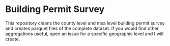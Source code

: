 # Building Permit Survey

This repository cleans the county level and msa level building permit survey and creates parquet files of the complete dataset. 
If you would find other aggregations useful, open an issue for a specific geographic level and I will create.
